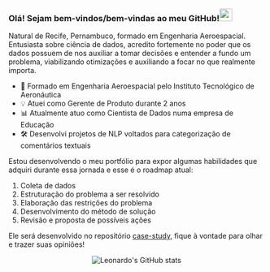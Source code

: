 ### Olá! Sejam bem-vindos/bem-vindas ao meu GitHub!<img src="https://media.giphy.com/media/hvRJCLFzcasrR4ia7z/giphy.gif" width="25px" height="25px">

Natural de Recife, Pernambuco, formado em Engenharia Aeroespacial. Entusiasta sobre ciência de dados, acredito fortemente no poder que os
dados possuem de nos auxiliar a tomar decisões e entender a fundo um problema, viabilizando otimizações e auxiliando a focar no que
realmente importa.

- 🚀 Formado em Engenharia Aeroespacial pelo Instituto Tecnológico de Aeronáutica
- 💡 Atuei como Gerente de Produto durante 2 anos
- 📊 Atualmente atuo como Cientista de Dados numa empresa de Educação
- 🛠 Desenvolvi projetos de NLP voltados para categorização de comentários textuais

Estou desenvolvendo o meu portfólio para expor algumas habilidades que adquiri durante essa jornada e esse é o roadmap atual:

1. Coleta de dados
2. Estruturação do problema a ser resolvido
3. Elaboração das restrições do problema
4. Desenvolvimento do método de solução
5. Revisão e proposta de possíveis ações

Ele será desenvolvido no repositório [case-study](https://github.com/Leo-Domingos/case-study), fique à vontade para olhar e trazer suas opiniões!

<p align="center"> <img src="https://github-readme-stats.vercel.app/api?username=Leo-Domingos&show_icons=true&theme=gotham" alt="Leonardo's GitHub stats" />
